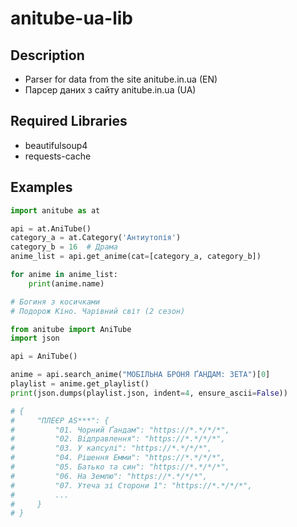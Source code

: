 # anitube-ua-lib

## Description
- Parser for data from the site anitube.in.ua (EN)
- Парсер даних з сайту anitube.in.ua (UA)

## Required Libraries
- beautifulsoup4
- requests-cache

## Examples
```python
import anitube as at

api = at.AniTube()
category_a = at.Category('Антиутопія')
category_b = 16  # Драма
anime_list = api.get_anime(cat=[category_a, category_b])

for anime in anime_list:
    print(anime.name)

# Богиня з косичками
# Подорож Кіно. Чарівний світ (2 сезон)
```

```python
from anitube import AniTube
import json

api = AniTube()

anime = api.search_anime("МОБІЛЬНА БРОНЯ ҐАНДАМ: ЗЕТА")[0]
playlist = anime.get_playlist()
print(json.dumps(playlist.json, indent=4, ensure_ascii=False))

# {
#     "ПЛЕЄР AS***": {
#         "01. Чорний Ґандам": "https://*.*/*/*",
#         "02. Відправлення": "https://*.*/*/*",
#         "03. У капсулі": "https://*.*/*/*",
#         "04. Рішення Емми": "https://*.*/*/*",
#         "05. Батько та син": "https://*.*/*/*",
#         "06. На Землю": "https://*.*/*/*",
#         "07. Утеча зі Сторони 1": "https://*.*/*/*",
#         ...
#     }
# }
```
